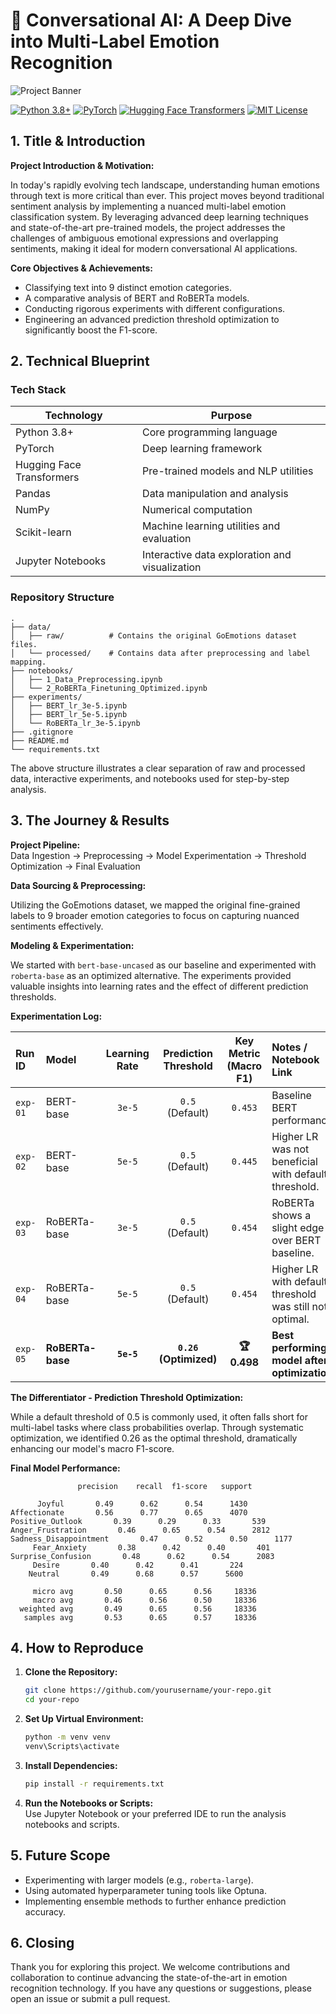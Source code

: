# 🤖 Conversational AI: A Deep Dive into Multi-Label Emotion Recognition

![Project Banner](placeholder_for_banner_image.png)

[![Python 3.8+](https://img.shields.io/badge/Python-3.8%2B-blue.svg)](https://www.python.org/) [![PyTorch](https://img.shields.io/badge/PyTorch-1.8+-orange.svg)](https://pytorch.org/) [![Hugging Face Transformers](https://img.shields.io/badge/Transformers-4.0+-green.svg)](https://huggingface.co/transformers/) [![MIT License](https://img.shields.io/badge/License-MIT-yellow.svg)](LICENSE)

## 1. Title & Introduction

**Project Introduction & Motivation:**

In today's rapidly evolving tech landscape, understanding human emotions through text is more critical than ever. This project moves beyond traditional sentiment analysis by implementing a nuanced multi-label emotion classification system. By leveraging advanced deep learning techniques and state-of-the-art pre-trained models, the project addresses the challenges of ambiguous emotional expressions and overlapping sentiments, making it ideal for modern conversational AI applications.

**Core Objectives & Achievements:**

- Classifying text into 9 distinct emotion categories.
- A comparative analysis of BERT and RoBERTa models.
- Conducting rigorous experiments with different configurations.
- Engineering an advanced prediction threshold optimization to significantly boost the F1-score.

## 2. Technical Blueprint

### Tech Stack

| Technology                    | Purpose                                               |
| ----------------------------- | ----------------------------------------------------- |
| Python 3.8+                   | Core programming language                             |
| PyTorch                       | Deep learning framework                               |
| Hugging Face Transformers     | Pre-trained models and NLP utilities                  |
| Pandas                        | Data manipulation and analysis                        |
| NumPy                         | Numerical computation                                 |
| Scikit-learn                  | Machine learning utilities and evaluation             |
| Jupyter Notebooks             | Interactive data exploration and visualization        |

### Repository Structure

```
.
├── data/
│   ├── raw/          # Contains the original GoEmotions dataset files.
│   └── processed/    # Contains data after preprocessing and label mapping.
├── notebooks/
│   ├── 1_Data_Preprocessing.ipynb
│   └── 2_RoBERTa_Finetuning_Optimized.ipynb
├── experiments/
│   ├── BERT_lr_3e-5.ipynb
│   ├── BERT_lr_5e-5.ipynb
│   └── RoBERTa_lr_3e-5.ipynb
├── .gitignore
├── README.md
└── requirements.txt
```

The above structure illustrates a clear separation of raw and processed data, interactive experiments, and notebooks used for step-by-step analysis.

## 3. The Journey & Results

**Project Pipeline:**  
Data Ingestion → Preprocessing → Model Experimentation → Threshold Optimization → Final Evaluation

**Data Sourcing & Preprocessing:**

Utilizing the GoEmotions dataset, we mapped the original fine-grained labels to 9 broader emotion categories to focus on capturing nuanced sentiments effectively.

**Modeling & Experimentation:**

We started with `bert-base-uncased` as our baseline and experimented with `roberta-base` as an optimized alternative. The experiments provided valuable insights into learning rates and the effect of different prediction thresholds.

**Experimentation Log:**

| **Run ID** | **Model**         | **Learning Rate** | **Prediction Threshold** | **Key Metric (Macro F1)** | **Notes / Notebook Link**                |
| :--------- | :---------------- | :--------------:  | :----------------------: | :-----------------------: | :---------------------------------------- |
| `exp-01`   | BERT-base         | `3e-5`          | `0.5` (Default)          | `0.453`                 | Baseline BERT performance.                |
| `exp-02`   | BERT-base         | `5e-5`          | `0.5` (Default)          | `0.445`                 | Higher LR was not beneficial with default threshold. |
| `exp-03`   | RoBERTa-base      | `3e-5`          | `0.5` (Default)          | `0.454`                 | RoBERTa shows a slight edge over BERT baseline. |
| `exp-04`   | RoBERTa-base      | `5e-5`          | `0.5` (Default)          | `0.454`                 | Higher LR with default threshold was still not optimal. |
| `exp-05`   | **RoBERTa-base**  | **`5e-5`**      | **`0.26` (Optimized)**   | **🏆 0.498**            | **Best performing model after optimization.** |

**The Differentiator - Prediction Threshold Optimization:**

While a default threshold of 0.5 is commonly used, it often falls short for multi-label tasks where class probabilities overlap. Through systematic optimization, we identified 0.26 as the optimal threshold, dramatically enhancing our model's macro F1-score.

**Final Model Performance:**

```
               precision    recall  f1-score   support

      Joyful       0.49      0.62      0.54      1430
Affectionate       0.56      0.77      0.65      4070
Positive_Outlook       0.39      0.29      0.33       539
Anger_Frustration       0.46      0.65      0.54      2812
Sadness_Disappointment       0.47      0.52      0.50      1177
     Fear_Anxiety       0.38      0.42      0.40       401
Surprise_Confusion       0.48      0.62      0.54      2083
     Desire       0.40      0.42      0.41       224
    Neutral       0.49      0.68      0.57      5600

     micro avg       0.50      0.65      0.56     18336
     macro avg       0.46      0.56      0.50     18336
  weighted avg       0.49      0.65      0.56     18336
   samples avg       0.53      0.65      0.57     18336
```

## 4. How to Reproduce

1. **Clone the Repository:**
   ```bash
   git clone https://github.com/yourusername/your-repo.git
   cd your-repo
   ```

2. **Set Up Virtual Environment:**
   ```bash
   python -m venv venv
   venv\Scripts\activate
   ```

3. **Install Dependencies:**
   ```bash
   pip install -r requirements.txt
   ```

4. **Run the Notebooks or Scripts:**  
   Use Jupyter Notebook or your preferred IDE to run the analysis notebooks and scripts.

## 5. Future Scope

- Experimenting with larger models (e.g., `roberta-large`).
- Using automated hyperparameter tuning tools like Optuna.
- Implementing ensemble methods to further enhance prediction accuracy.

## 6. Closing

Thank you for exploring this project. We welcome contributions and collaboration to continue advancing the state-of-the-art in emotion recognition technology. If you have any questions or suggestions, please open an issue or submit a pull request.
